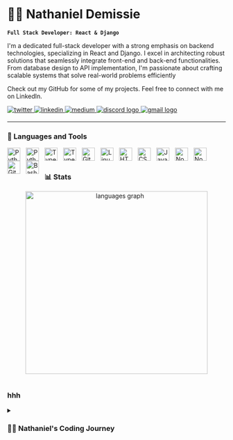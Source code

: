 # 🏄‍♂️ Nathaniel Demissie

**`Full Stack Developer: React & Django`**

I'm a dedicated full-stack developer with a strong emphasis on backend technologies, specializing in React and Django. I excel in architecting robust solutions that seamlessly integrate front-end and back-end functionalities. From database design to API implementation, I'm passionate about crafting scalable systems that solve real-world problems efficiently

Check out my GitHub for some of my projects. Feel free to connect with me on LinkedIn.

   <p align="left">
      <a href="https://twitter.com/" target="_blank">
         <img src=https://img.shields.io/badge/twitter-%2300acee.svg?&style=for-the-badge&logo=twitter&logoColor=white alt=twitter style="margin-bottom: 5px;" />
      </a>
      <a href="https://linkedin.com/in/nathanieldemissie" target="_blank">
         <img src=https://img.shields.io/badge/linkedin-%231E77B5.svg?&style=for-the-badge&logo=linkedin&logoColor=white alt=linkedin style="margin-bottom: 5px;" />
      </a>
      <a href="https://medium.com/" target="_blank">
         <img src=https://img.shields.io/badge/medium-%23292929.svg?&style=for-the-badge&logo=medium&logoColor=white alt=medium style="margin-bottom: 5px;" />
      </a>
      <a href="https://medium.com/" target="_blank">
         <img src="https://img.shields.io/static/v1?message=Discord&logo=discord&label=&color=7289DA&logoColor=white&labelColor=&style=for-the-badge" style="margin-bottom: 5px;" alt="discord logo"  />
      </a>
      <a href="https://medium.com/" target="_blank">
         <img src="https://img.shields.io/static/v1?message=Gmail&logo=gmail&label=&color=D14836&logoColor=white&labelColor=&style=for-the-badge" style="margin-bottom: 5px;" alt="gmail logo"  />
      </a>
   </p>

---

### 🧰 Languages and Tools


<img align="left" alt="Python" width="30px" style="padding-right:10px;" src="https://cdn.jsdelivr.net/gh/devicons/devicon@latest/icons/python/python-original.svg" />
<img align="left" alt="Python" width="30px" style="padding-right:10px;" src="https://cdn.jsdelivr.net/gh/devicons/devicon@latest/icons/django/django-plain.svg" />
<img align="left" alt="TypeScript" width="30px" style="padding-right:10px;" src="https://cdn.jsdelivr.net/gh/devicons/devicon/icons/typescript/typescript-plain.svg" />
<img align="left" alt="TypeScript" width="30px" style="padding-right:10px;" src="https://cdn.jsdelivr.net/gh/devicons/devicon@latest/icons/react/react-original.svg" />
<img align="left" alt="Git" width="30px" style="padding-right:10px;" src="https://cdn.jsdelivr.net/gh/devicons/devicon/icons/git/git-original.svg" />
<img align="left" alt="Linux" width="30px" style="padding-right:10px;" src="https://cdn.jsdelivr.net/gh/devicons/devicon/icons/linux/linux-original.svg" />
<img align="left" alt="HTML" width="30px" style="padding-right:10px;" src="https://cdn.jsdelivr.net/gh/devicons/devicon/icons/html5/html5-plain.svg" />
<img align="left" alt="CSS" width="30px" style="padding-right:10px;" src="https://cdn.jsdelivr.net/gh/devicons/devicon/icons/css3/css3-plain.svg" />
<img align="left" alt="JavaScript" width="30px" style="padding-right:10px;" src="https://cdn.jsdelivr.net/gh/devicons/devicon/icons/javascript/javascript-plain.svg" />
<img align="left" alt="NodeJS" width="30px" style="padding-right:10px;" src="https://cdn.jsdelivr.net/gh/devicons/devicon/icons/nodejs/nodejs-original.svg" />
<img align="left" alt="NodeJS" width="30px" style="padding-right:10px;" src="https://cdn.jsdelivr.net/gh/devicons/devicon@latest/icons/c/c-original.svg" />
<img align="left" alt="GitHub" width="30px" style="padding-right:10px;" src="https://cdn.jsdelivr.net/gh/devicons/devicon/icons/github/github-original.svg" />
<img align="left" alt="Bash" width="30px" style="padding-right:10px;" src="https://cdn.jsdelivr.net/gh/devicons/devicon/icons/bash/bash-original.svg" />
<br />

#

### 📊 Stats

<div align="center">
  <img src="https://github-readme-stats.vercel.app/api/top-langs?username=nathaniel81&locale=en&hide_title=false&layout=compact&card_width=420&langs_count=5&theme=dracula&hide_border=false" height="420" alt="languages graph"  />
</div>

###

<!-- ![GitHub Streak](https://streak-stats.demolab.com?user=Nathaniel81&theme=gruvbox&border_radius=4.5) -->

#

### hhh

<details markdown="1">
 <summary><h3>👨‍💻 Nathaniel's Coding Journey</h3></summary>
   My coding journey began during my time as an electro-mechanical engineering student at Addis Ababa Science and Technology University. It was during a C++ course in my second year that I discovered my passion for coding.

   After graduating, I embarked on an intensive one-year journey with the ALX Software Engineering program. Specializing in backend development, I honed my skills and solidified my expertise in crafting robust solutions.

   Throughout this journey, my interest in technology has only deepened. While my background lies in electro-mechanical engineering, my heart belongs to coding and software development. I'm determined to continue pushing boundaries, exploring new technologies, and pursuing my dreams in the realm of software engineering.
</details>


[website]: https://
